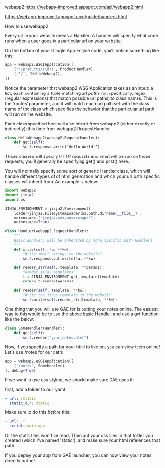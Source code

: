 webapp2
https://webapp-improved.appspot.com/api/webapp2.html

https://webapp-improved.appspot.com/guide/handlers.html

How to use webapp2

Every url in your website needs a Handler: A handler will specify what code runs when a user goes to a particular url on your website.

On the bottom of your Google App Engine code, you’ll notice something like this:
```python
app = webapp2.WSGIApplication([
    (r'/products/(\d+)', ProductHandler),
    (r’/‘, ‘HelloWebapp2),  
])
```
Notice the parameter that webapp2.WSGIApplication takes as an input: a list, each containing a tuple matching url *paths* (or, specifically, regex (regular expressions) that match possible url paths) to class names.  This is the ‘routes’ parameter, and it will match each url path set with the class name of the class which specifies the behavior that the particular url path will run on the website.


Each class specified here will also inherit from webapp2 (either directly or indirectly); this time from webapp2.RequestHandler
```python
class HelloWebapp2(webapp2.RequestHandler):
    def get(self):
        self.response.write(‘Hello World!’)
```
These classes will specify HTTP requests and what will be run on those requests; you’ll generally be specifying get() and post() here.

You will normally specify some sort of generic Handler class, which will handle different types of of html generation and which your url path specific classes will inherit from.  An example is below:

```python
import webapp2
import jinja2
import os

JINJA_ENVIRONMENT = jinja2.Environment(
    loader=jinja2.FileSystemLoader(os.path.dirname(__file__)),
    extensions=['jinja2.ext.autoescape'],
    autoescape=True)

class Handler(webapp2.RequestHandler): 
    """
    Basic Handler; will be inherited by more specific path Handlers
    """
    def write(self, *a, **kw):
        "Write small strings to the website"
        self.response.out.write(*a, **kw)  

    def render_str(self, template, **params):  
        "Render jija2 templates"
        t = JINJA_ENVIRONMENT.get_template(template)
        return t.render(params)   
    
    def render(self, template, **kw):
        "Write the jinja template to the website"
        self.write(self.render_str(template, **kw)) 
```


One thing that you will use GAE for is putting your notes online.  The easiest way to this would be to use the above basic Handler, and use a get function like the below:
```python
class SomeHandler(Handler):
    def get(self):
        self.render("your_notes.html")
```
Now, if you specify a path for your html to live on, you can view them online!  Let’s use /notes for our path:

```python
app = webapp2.WSGIApplication([
    ('/notes', SomeHandler)
], debug=True)
```
If we want to use css styling, we should make sure GAE uses it:

first, add a folder to our .yaml
```yaml
- url: /static
  static_dir: static
```
Make sure to do this *before* this:
```yaml
- url: .*
  script: main.app
```
Or the static files won't be read.  Then put your css files in that folder you created (which I've named 'static'), and make sure your html references that path.

If you deploy your app from GAE launcher, you can now view your notes directly online!  



